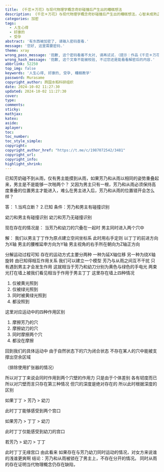 ```yaml
---
title: 《千恋＊万花》与现代物理学概念奇妙碰撞后产生出的糟糕想法
description: 《千恋＊万花》与现代物理学概念奇妙碰撞后产生出的糟糕想法，心智未成熟之人请勿阅读！
categories: 加密
tags:
  - 人生心得
  - 好康的
  - 受孕
abstract: '有东西被加密了, 请输入密码查看.'
message: '您好, 这里需要密码.'
theme: xray
wrong_pass_message: '抱歉, 这个密码看着不太对, 请再试试.（提示：作品《千恋＊万花》中某绿发女孩的罗马音）'
wrong_hash_message: '抱歉, 这个文章不能被校验, 不过您还是能看看解密后的内容.'
abbrlink: 52250
top_img: false
keywords: '人生心得, 好康的, 受孕, 糟糕教学'
password: Murasame
copyright_author: 跨国水稻科研组织
date: 2024-10-02 11:27:30
updated: 2024-10-02 11:27:30
cover:
type:
comments:
sticky:
mathjax:
katex:
aside:
aplayer:
toc:
toc_number:
toc_style_simple:
copyright:
copyright_author_href: "https://t.me/c/1987072542/3481"
copyright_url:
copyright_info:
highlight_shrink:
---
```


已知芳奶碰不到从雨，仅有男主能摸到从雨，如果芳乃和从雨以相同的姿势重叠起来，男主是不是能够一次啪两个？
又因为男主只有一根，芳乃和从雨必须保持高度重叠的位置男主才能进入，难么在男主进入后，芳乃和从雨的位置错开会怎么样？

答：
1.当鸡立断？
2.已知 条件：芳乃和男主有碰撞识别

幼刀和男主有碰撞识别
幼刀和芳乃无碰撞识别

现在存在的情况是：
当芳乃和幼刀的穴叠在一起时
男主同时进入两个穴中

解：
我们以男主丁丁作为原点建立空间坐标系
此时用右手定则
以丁丁的前进方向为X轴
男主的腰椎延申方向为Y轴
男主视角的右手所在朝向为Z轴正方向

分解运动过程可知
存在的运动方式主要分两种
一种为延X轴位移
另一种为绕X轴旋转
由已知得相互作用关系
我们可以建立一个模型
芳乃与从雨之间互不干扰
只有遇到男主才会发生作用
这就相当于芳乃和幼刀分别为黄色与绿色的手电光
两束光打在墙上被我们看见相当于作用于男主丁丁
这里存在墙上四种情况

1. 仅被黄光照到
2. 仅被绿光照到
3. 同时被黄绿光照到
4. 都没照到

这里对应运动中的四种作用区别

1. 摩擦芳乃的穴
2. 摩擦幼刀的穴
3. 同时摩擦两个穴
4. 都没在摩擦

回到我们的具体运动中
由于自然状态下的穴为闭合状态
不存在某人的穴中能被支撑出空余区域

（排除使用扩张器的情况）

所以对丁丁来说会同时作用到两个穴壁的作用力
只是由于个体差别 各有韧度而已
所以对穴壁而言只存在第三种情况
但穴的深度是绝对存在的
所以此时根据深度的区别

如果丁丁 > 芳乃 > 幼刀

此时丁丁能够感受到两个宫口

如果芳乃 > 丁丁 > 幼刀

此时丁丁仅能感受到幼刀的宫口

若芳乃 > 幼刀 > 丁丁

此时丁丁无缘宫口
由此看来 如果存在与芳乃幼刀同时运动的情况，对女方来说谁的浅谁更爽啊
结论：芳乃和从雨被锁在了男主上，不存在分开的情况。
同时从雨的存在证明当代物理概念仍存在缺陷，
